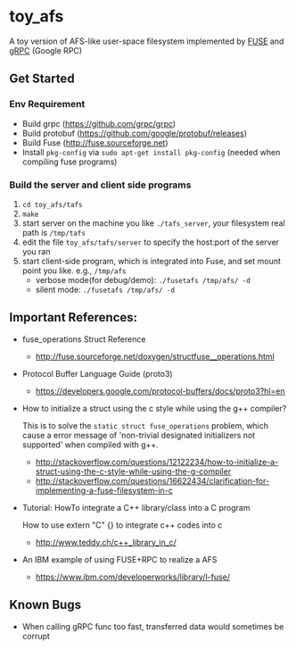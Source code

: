 # toy_afs
A toy version of AFS-like user-space filesystem implemented by [FUSE](http://fuse.sourceforge.net/) and [gRPC](https://github.com/grpc/grpc) (Google RPC)


## Get Started

### Env Requirement
- Build grpc (https://github.com/grpc/grpc)
- Build protobuf (https://github.com/google/protobuf/releases)
- Build Fuse (http://fuse.sourceforge.net)
- Install `pkg-config` via `sudo apt-get install pkg-config` (needed when compiling fuse programs)

### Build the server and client side programs
1. `cd toy_afs/tafs`
2. `make`
3. start server on the machine you like `./tafs_server`, your filesystem real path is `/tmp/tafs`
4. edit the file `toy_afs/tafs/server` to specify the host:port of the server you ran
5. start client-side program, which is integrated into Fuse, and set mount point you like. e.g., `/tmp/afs`
   - verbose mode(for debug/demo): `./fusetafs /tmp/afs/ -d`
   - silent mode: `./fusetafs /tmp/afs/ -d`


## Important References:
- fuse_operations Struct Reference
  - http://fuse.sourceforge.net/doxygen/structfuse__operations.html

- Protocol Buffer Language Guide (proto3)
  - https://developers.google.com/protocol-buffers/docs/proto3?hl=en
  
- How to initialize a struct using the c style while using the g++ compiler? 

  This is to solve the `static struct fuse_operations` problem, which cause a error message of 'non-trivial designated initializers not supported' when compiled with g++.

  - http://stackoverflow.com/questions/12122234/how-to-initialize-a-struct-using-the-c-style-while-using-the-g-compiler
  - http://stackoverflow.com/questions/16622434/clarification-for-implementing-a-fuse-filesystem-in-c

- Tutorial: HowTo integrate a C++ library/class into a C program

  How to use extern "C" {} to integrate c++ codes into c
  - http://www.teddy.ch/c++_library_in_c/

- An IBM example of using FUSE+RPC to realize a AFS
  - https://www.ibm.com/developerworks/library/l-fuse/


## Known Bugs
- When calling gRPC func too fast, transferred data would sometimes be corrupt
